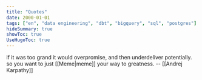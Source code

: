 ```yaml
---
title: "Quotes"
date: 2000-01-01
tags: ["en", "data engineering", "dbt", "bigquery", "sql", "postgres"]
hideSummary: true
showToc: true
UseHugoToc: true
---
```


if it was too grand it would overpromise, and then underdeliver potentially. so you want to just [[Meme|meme]] your way to greatness. -- [[Andrej Karpathy]]

